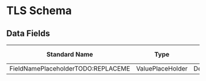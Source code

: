 # TLS Schema


## Data Fields

| Standard Name | Type | Description | Sample Value |
|--------|---------|-------|-------|
| FieldNamePlaceholderTODO:REPLACEME | ValuePlaceHolder | DescriptionPlaceHolder | `` |